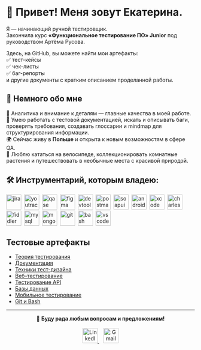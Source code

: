 # 👋 Привет! Меня зовут Екатерина.

Я — начинающий ручной тестировщик.  
Закончила курс **«Функциональное тестирование ПО» Junior** под руководством Артёма Русова.  

Здесь, на GitHub, вы можете найти мои артефакты:  
✅ тест-кейсы  
✅ чек-листы  
✅ баг-репорты  
и другие документы с кратким описанием проделанной работы.

## 📌 Немного обо мне

🧠 Аналитика и внимание к деталям — главные качества в моей работе.  
📝 Умею работать с тестовой документацией, искать и описывать баги, проверять требования, создавать глоссарии и mindmap для структурирования информации.  
🌍 Сейчас живу в **Польше** и открыта к новым возможностям в сфере QA.  
🌿 Люблю кататься на велосипеде, коллекционировать комнатные растения и путешествовать в необычные места с красивой природой.

## 🛠️ Инструментарий, которым владею:

<div>
  <img src="https://cdn.jsdelivr.net/gh/devicons/devicon/icons/jira/jira-original.svg" title="jira" alt="jira" width="40" height="40"/>&nbsp
  <img src="https://upload.wikimedia.org/wikipedia/commons/thumb/8/8d/YouTrack_Icon.svg/1024px-YouTrack_Icon.svg.png?20200803082248" title="youtrack" alt="youtrack" width="40" height="40"/>&nbsp
  <img src="https://luna1.co/eb0187.png" title="qase" alt="qase" width="40" height="40"/>&nbsp
  <img src="https://cdn.jsdelivr.net/gh/devicons/devicon/icons/figma/figma-original.svg" title="figma" alt="figma" width="40" height="40"/>&nbsp
  <img src="https://d33wubrfki0l68.cloudfront.net/38b5c953a4667366685d55db55d057c86db1fc54/a0fdc/static/acae6b24d940347661ca901ea07f47c1/chrome-dev-logo-icon.png" title="devtools" alt="devtools" width="40" height="40"/>&nbsp
  <img src="https://www.svgrepo.com/show/354202/postman-icon.svg" title="postman" alt="postman" width="40" height="40"/>&nbsp
  <img src="https://static0.smartbear.co/smartbearbrand/media/images/home/soapui-icon.svg" title="soapui" alt="soapui" width="40" height="40"/>&nbsp
  <img src="https://cdn.jsdelivr.net/gh/devicons/devicon/icons/androidstudio/androidstudio-original.svg" title="android-studio" alt="android-studio" width="40" height="40"/>&nbsp
  <img src="https://cdn.jsdelivr.net/gh/devicons/devicon/icons/xcode/xcode-original.svg" title="xcode" alt="xcode" width="40" height="40"/>&nbsp
  <img src="https://cdn.icon-icons.com/icons2/3053/PNG/512/charles_proxy_macos_bigsur_icon_190302.png" title="charles-proxy" alt="charles-proxy" width="40" height="40"/>&nbsp
  <img src="https://camo.githubusercontent.com/2ac257fee629c0771292174b654c2db14dc335051c197fa88f9bb46d0cc5cb11/68747470733a2f2f312e62702e626c6f6773706f742e636f6d2f2d7750436d426f39564148552f5836524669696177466b492f4141414141414141466c592f37437262736b35456c65344f577038464c33354842722d46723744543041394c51434c63424741735948512f733230302f466964646c65722d457665727977686572652d49636f6e2e706e67" title="fiddler" alt="fiddler" width="40" height="40"/>&nbsp
  <img src="https://cdn.jsdelivr.net/gh/devicons/devicon/icons/mysql/mysql-original.svg" title="mysql" alt="mysql" width="40" height="40"/>&nbsp
  <img src="https://cdn.jsdelivr.net/gh/devicons/devicon/icons/mongodb/mongodb-original.svg" title="mongodb" alt="mongodb" width="40" height="40"/>&nbsp
  <img src="https://cdn.jsdelivr.net/gh/devicons/devicon/icons/git/git-original.svg" title="git" alt="git" width="40" height="40"/>&nbsp
  <img src="https://upload.wikimedia.org/wikipedia/commons/thumb/4/4b/Bash_Logo_Colored.svg/1024px-Bash_Logo_Colored.svg.png?20180723054350" title="bash" alt="bash" width="40" height="40"/>&nbsp
  <img src="https://cdn.jsdelivr.net/gh/devicons/devicon/icons/vscode/vscode-original.svg" title="vscode" alt="vscode" width="40" height="40"/>&nbsp
  
</div>

## Тестовые артефакты

- [Теория тестирования](https://github.com/Katya-Zav/Theory)
- [Документация](https://github.com/Katya-Zav/docs)
- [Техники тест-дизайна](https://github.com/Katya-Zav/Design)
- [Веб-тестирование](https://github.com/Katya-Zav/web)
- [Тестирование API](https://github.com/Katya-Zav/api)
- [Базы данных](https://github.com/Katya-Zav/database) 
- [Мобильное тестирование](https://github.com/Katya-Zav/mobile)  
- [Git и Bash](https://github.com/Katya-Zav/git_bash)  

---

<p align="center">
  🤗 <strong>Буду рада любым вопросам и предложениям!</strong><br><br>
  <a href="https://www.linkedin.com/in/ekaterina-zavadskaya-564706252/" target="_blank">
    <img src="https://cdn.jsdelivr.net/gh/devicons/devicon/icons/linkedin/linkedin-original.svg" 
         title="LinkedIn" alt="LinkedIn" width="40" height="40"/>
  </a>
  &nbsp;&nbsp;
  <a href="mailto:katya_derechik@gmail.com">
    <img src="https://upload.wikimedia.org/wikipedia/commons/4/4e/Gmail_Icon.png"
         title="Gmail" alt="Gmail" width="40" height="40"/>
  </a>
</p>

